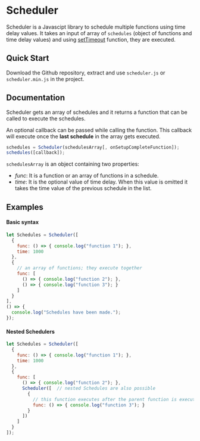# Scheduler

Scheduler is a Javascipt library to schedule multiple functions using time delay values. It takes an input of array of `schedules` (object of functions and time delay values) and using [setTimeout](https://developer.mozilla.org/en-US/docs/Web/API/WindowOrWorkerGlobalScope/setTimeout) function, they are executed.

## Quick Start
Download the Github repository, extract and use `scheduler.js` or `scheduler.min.js` in the project.

## Documentation
Scheduler gets an array of schedules and it returns a function that can be called to execute the schedules.

An optional callback can be passed while calling the function. This callback will execute once the **last schedule** in the array gets executed.

```javascript
schedules = Scheduler(schedulesArray[, onSetupCompleteFunction]);
schedules([callback]);
```

`schedulesArray` is an object containing two properties:
- *func*: It is a function or an array of functions in a schedule.
- *time*: It is the optional value of time delay. When this value is omitted it takes the time value of the previous schedule in the list.

## Examples

#### Basic syntax
```javascript
let Schedules = Scheduler([
  { 
    func: () => { console.log("function 1"); },
    time: 1000 
  },
  { 
    // an array of functions; they execute together
    func: [  
      () => { console.log("function 2"); },
      () => { console.log("function 3"); }
    ]
  }
], 
() => {
  console.log("Schedules have been made.");
});
```

#### Nested Schedulers
```javascript
let Schedules = Scheduler([
  { 
    func: () => { console.log("function 1"); }, 
    time: 1000 
  },
  { 
    func: [
      () => { console.log("function 2"); },
      Scheduler([  // nested Schedules are also possible
        { 
          // this function executes after the parent function is executed
          func: () => { console.log("function 3"); } 
        }
      ])
    ]
  }
]);
```

